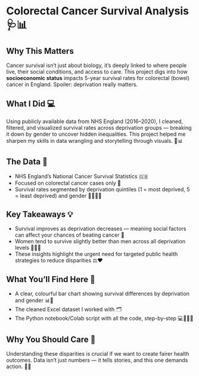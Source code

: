 # Colorectal Cancer Survival Analysis 🩺📊

## Why This Matters  
Cancer survival isn’t just about biology, it’s deeply linked to where people live, their social conditions, and access to care. This project digs into how **socioeconomic status** impacts 5-year survival rates for colorectal (bowel) cancer in England. Spoiler: deprivation really matters.

## What I Did 💻  
Using publicly available data from NHS England (2016–2020), I cleaned, filtered, and visualized survival rates across deprivation groups — breaking it down by gender to uncover hidden inequalities. This project helped me sharpen my skills in data wrangling and storytelling through visuals. 🎨📊

## The Data 📂  
- NHS England’s National Cancer Survival Statistics 🇬🇧  
- Focused on colorectal cancer cases only 🦠  
- Survival rates segmented by deprivation quintiles (1 = most deprived, 5 = least deprived) and gender 👩‍🦰👨‍🦰  

## Key Takeaways 💡  
- Survival improves as deprivation decreases — meaning social factors can affect your chances of beating cancer 🎯  
- Women tend to survive slightly better than men across all deprivation levels 👩‍⚕️✨  
- These insights highlight the urgent need for targeted public health strategies to reduce disparities ⚖️❤️  

## What You’ll Find Here 📁  
- A clear, colourful bar chart showing survival differences by deprivation and gender 📊🌈  
- The cleaned Excel dataset I worked with 🗂️  
- The Python notebook/Colab script with all the code, step-by-step 💻🧑🏽‍💻  

## Why You Should Care 💬  
Understanding these disparities is crucial if we want to create fairer health outcomes. Data isn’t just numbers — it tells stories, and this one demands action. 🚀📢
